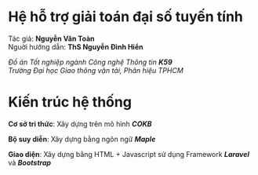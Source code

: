 # Hệ hỗ trợ giải toán đại số tuyến tính 
Tác giả: **Nguyễn Văn Toàn**   
Nguời hướng dẫn: **ThS Nguyễn Đình Hiển**     

*Đồ án Tốt nghiệp ngành Công nghệ Thông tin **K59***      
*Trường Đại học Giao thông vận tải, Phân hiệu TPHCM*   

# Kiến trúc hệ thống    
**Cơ sở tri thức**: Xây dựng trên mô hình ***COKB***  
 
**Bộ suy diễn**: Xây dựng bằng ngôn ngữ ***Maple***  
 
**Giao diện**: Xây dựng bằng HTML + Javascript sử dụng Framework ***Laravel*** và ***Bootstrap***   
 
 